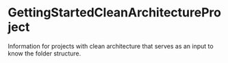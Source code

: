 # GettingStartedCleanArchitectureProject
Information for projects with clean architecture that serves as an input to know the folder structure.
